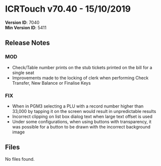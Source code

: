 # ICRTouch v70.40 - 15/10/2019

__Version ID__: 7040
<br>__Min Version ID__: 5411

## Release Notes
### MOD
-  Check/Table number prints on the stub tickets printed on the bill for a single seat
-  Improvements made to the locking of clerk when performing Check Transfer, New Balance or Finalise Keys

### FIX
- When in PGM3 selecting a PLU with a record number higher than 33,000 by tapping it on the screen would result in unpredictable results
- Incorrect clipping on list box dialog text when large text offset is used
- Under some configurations, when using buttons with transparency, it was possible for a button to be drawn with the incorrect background image

## Files
No files found.

